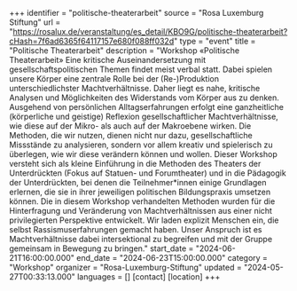 +++
identifier = "politische-theaterarbeit"
source = "Rosa Luxemburg Stiftung"
url = "https://rosalux.de/veranstaltung/es_detail/KBO9G/politische-theaterarbeit?cHash=7f6ad6365f64117157e680f088ff032d"
type = "event"
title = "Politische Theaterarbeit"
description = "Workshop «Politische Theaterarbeit»
Eine kritische Auseinandersetzung mit gesellschaftspolitischen Themen findet meist verbal statt. Dabei spielen unsere Körper eine zentrale Rolle bei der (Re-)Produktion unterschiedlichster Machtverhältnisse. Daher liegt es nahe, kritische Analysen und Möglichkeiten des Widerstands vom Körper aus zu denken.
Ausgehend von persönlichen Alltagserfahrungen erfolgt eine ganzheitliche (körperliche und geistige) Reflexion gesellschaftlicher Machtverhältnisse, wie diese auf der Mikro- als auch auf der Makroebene wirken. Die Methoden, die wir nutzen, dienen nicht nur dazu, gesellschaftliche Missstände zu analysieren, sondern vor allem kreativ und spielerisch zu überlegen, wie wir diese verändern können und wollen. 
Dieser Workshop versteht sich als kleine Einführung in die Methoden des Theaters der Unterdrückten (Fokus auf Statuen- und Forumtheater) und in die Pädagogik der Unterdrückten, bei denen die Teilnehmer*innen einige Grundlagen erlernen, die sie in ihrer jeweiligen politischen Bildungspraxis umsetzen können. 
Die in diesem Workshop verhandelten Methoden wurden für die Hinterfragung und Veränderung von Machtverhältnissen aus einer nicht privilegierten Perspektive entwickelt. Wir laden explizit Menschen ein, die selbst Rassismuserfahrungen gemacht haben. Unser Anspruch ist es Machtverhältnisse dabei intersektional zu begreifen und mit der Gruppe gemeinsam in Bewegung zu bringen."
start_date = "2024-06-21T16:00:00.000"
end_date = "2024-06-23T15:00:00.000"
category = "Workshop"
organizer = "Rosa-Luxemburg-Stiftung"
updated = "2024-05-27T00:33:13.000"
languages = []
[contact]
[location]
+++
